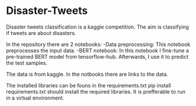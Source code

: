# Disaster-Tweets
Disaster tweets classification is a kaggle competition. The aim is classifying if tweets are about disasters.

In the repository there are 2 notebooks:
  -Data preprocessing: This notebook preprocesses the input data.
  -BERT notebook: In this notebook I fine-tune a pre-trained BERT model from tensorflow-hub. Afterwards, I use it to predict the test samples.

The data is from kaggle. In the notbooks there are links to the data.

The installed libraries can be founs in the requirements.txt
pip install requirements.txt should install the required libraries. It is prefferable to run in a virtual environment.
